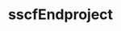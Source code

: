 ---
title: sscfEndproject
name: sscf-Endproject
desc: Diese Projekt ist das Frontend und Backend einer Reporting-Webseite. Auf dieser kann man die eigenen Reports erstellen, bearbeiten und löschen. Zudem gibt es zusätzlich noch einen Admin-Login. Darin kann man sowohl andere User löschen oder deren Status ändern als auch Kathegorien für die Reports erstellen und löschen. 
descSmall: Diese Projekt ist das Frontend und Backend einer Reporting-Webseite. Auf dieser kann man die eigenen Reports erstellen, bearbeiten und löschen. Zudem gibt es zusätzlich noch einen Admin-Login. Darin kann man sowohl andere User löschen oder deren Status ändern als auch Kathegorien für die Reports erstellen und löschen.
category: [Frontend & Backend]
language: [JavaScript, Node.js, HTML5, CSS3, Anglar]
framework: [Express.js]
datum: 2019
img:
link: https://github.com/JoKraken/sscf-endproject
---